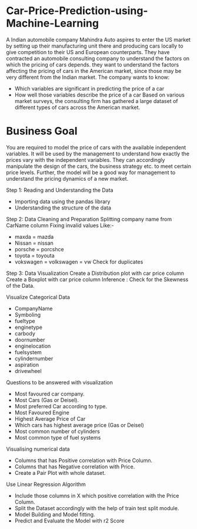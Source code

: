 # Car-Price-Prediction-using-Machine-Learning
A Indian automobile company Mahindra Auto aspires to enter the US market by setting up their manufacturing unit there  and producing cars locally to give competition to their US and European counterparts. They have contracted an automobile consulting company to understand the factors on which the pricing of cars depends. 
they want to understand the factors affecting the pricing of cars in the American market, since those may be very different from the Indian market. The company wants to know:
- Which variables are significant in predicting the price of a car
- How well those variables describe the price of a car
Based on various market surveys, the consulting firm has gathered a large dataset of different types of cars across the American market.

# Business Goal
You are required to model the price of cars with the available independent variables. It will be used by the management 
to understand how exactly the prices vary with the independent variables. They can accordingly manipulate the design of 
the cars, the business strategy etc. to meet certain price levels. Further, the model will be a good way for management to 
understand the pricing dynamics of a new market.

Step 1: Reading and Understanding the Data
- Importing data using the pandas library
- Understanding the structure of the data

Step 2: Data Cleaning and Preparation Splitting company name from CarName column Fixing invalid values Like:-

- maxda = mazda
- Nissan = nissan
- porsche = porcshce
- toyota = toyouta
- vokswagen = volkswagen = vw
Check for duplicates

Step 3: Data Visualization Create a Distribution plot with car price column Create a Boxplot with car price column
Inference : Check for the Skewness of the Data.

Visualize Categorical Data
- CompanyName
- Symboling
- fueltype
- enginetype
- carbody
- doornumber
- enginelocation
- fuelsystem
- cylindernumber
- aspiration
- drivewheel

Questions to be answered with visualization

- Most favoured car company.
- Most Cars (Gas or Deisel).
- Most preferred Car according to type.
- Most Favoured Engine
- Highest Average Price of Car
- Which cars has highest average price (Gas or Deisel)
- Most common number of cylinders
- Most common type of fuel systems

Visualising numerical data

- Columns that has Positive correlation with Price Column.
- Columns that has Negative correlation with Price.
- Create a Pair Plot with whole dataset.

Use Linear Regression Algorithm

- Include those columns in X which positive correlation with the Price Column.
- Split the Dataset accordingly with the help of train test split module.
- Model Building and Model fitting.
- Predict and Evaluate the Model with r2 Score
